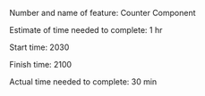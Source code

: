 Number and name of feature: Counter Component

Estimate of time needed to complete: 1 hr

Start time: 2030

Finish time: 2100

Actual time needed to complete: 30 min